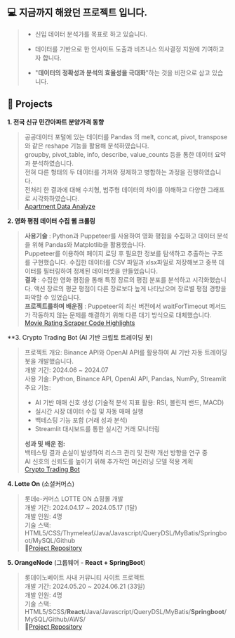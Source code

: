 💻 지금까지 해왔던 프로젝트 입니다.
----------------------------------------------------------

> -  신입 데이터 분석가를 목표로 하고 있습니다.
>
> - 데이터를 기반으로 한 인사이트 도출과 비즈니스 의사결정 지원에 기여하고자 합니다.
>
> - "**데이터의 정확성과 분석의 효율성을 극대화**"하는 것을 비전으로 삼고 있습니다.


**📍 Projects**
----------------------------------------------------------

**1. 전국 신규 민간아파트 분양가격 동향**
>  공공데이터 포털에 있는 데이터를 Pandas 의 melt, concat, pivot, transpose 와 같은 reshape 기능을 활용해 분석하였습니다.<br>
> groupby, pivot_table, info, describe, value_counts 등을 통한 데이터 요약과 분석하였습니다.<br>
> 전혀 다른 형태의 두 데이터를 가져와 정제하고 병합하는 과정을 진행하였습니다.<br>
> 전처리 한 결과에 대해 수치형, 범주형 데이터의 차이를 이해하고 다양한 그래프로 시각화하였습니다.<br>
[Apartment Data Analyze](https://github.com/TaeeeY/Apartment)<br>


**2. 영화 평점 데이터 수집 웹 크롤링**
> **사용기술** : Python과 Puppeteer를 사용하여 영화 평점을 수집하고 데이터 분석을 위해 Pandas와 Matplotlib을 활용했습니다.<br>
> Puppeteer를 이용하여 페이지 로딩 후 필요한 정보를 탐색하고 추출하는 구조를 구현했습니다. 수집한 데이터를 CSV 파일과 xlsx파일로 저장해보고 중복 데이터를 필터링하여 정제된 데이터셋을 만들었습니다.<br>
> **결과** : 수집한 영화 평점을 통해 특정 장르의 평점 분포를 분석하고 시각화했습니다. 액션 장르의 평균 평점이 다른 장르보다 높게 나타났으며 장르별 평점 경향을 파악할 수 있었습니다.<br>
> **프로젝트를하며 배운점** : Puppeteer의 최신 버전에서 waitForTimeout 메서드가 작동하지 않는 문제를 해결하기 위해 다른 대기 방식으로 대체했습니다.<br>
  [Movie Rating Scraper Code Highlights](https://github.com/TaeeeY/Movie-Rating-Scraper-Code-Highlights)<br>

**3. Crypto Trading Bot (AI 기반 크립토 트레이딩 봇)<br>

> 프로젝트 개요: Binance API와 OpenAI API를 활용하여 AI 기반 자동 트레이딩 봇을 개발했습니다.<br>
> 개발 기간: 2024.06 ~ 2024.07<br>
> 사용 기술: Python, Binance API, OpenAI API, Pandas, NumPy, Streamlit<br>
> 주요 기능:<br>
> 
> - AI 기반 매매 신호 생성 (기술적 분석 지표 활용: RSI, 볼린저 밴드, MACD)<br>
> - 실시간 시장 데이터 수집 및 자동 매매 실행<br>
> - 백테스팅 기능 포함 (거래 성과 분석)<br>
> - Streamlit 대시보드를 통한 실시간 거래 모니터링<br>
>
> **성과 및 배운 점:**<br>
> 백테스팅 결과 손실이 발생하여 리스크 관리 및 전략 개선 방향을 연구 중<br>
> AI 신호의 신뢰도를 높이기 위해 추가적인 머신러닝 모델 적용 계획<br>
> [Crypto Trading Bot](https://github.com/TaeeeY/crypto-trading-bot)<br>




**4. Lotte On** (소셜커머스)
> 롯데e-커머스 LOTTE ON 쇼핑몰 개발<br>
> 개발 기간: 2024.04.17 ~ 2024.05.17 (1달)<br>
> 개발 인원: 4명<br>
> 기술 스택: HTML5/CSS/Thymeleaf/Java/Javascript/QueryDSL/MyBatis/Springboot/MySQL/Github<br>
> 📝[Project Repository](https://github.com/Taeyoung20230727/myLotteOn)<br>


**5. OrangeNode** (그룹웨어 - **React + SpringBoot**)
> 롯데이노베이트 사내 커뮤니티 사이트 프로젝트<br>
> 개발 기간: 2024.05.20 ~ 2024.06.21 (33일)<br>
> 개발 인원: 4명<br>
> 기술 스택: HTML5/SCSS/**React**/Java/Javascript/QueryDSL/MyBatis/**Springboot**/MySQL/Github/AWS/<br>
> 📝[Project Repository](https://github.com/Taeyoung20230727/OrangeNode-F)<br>

